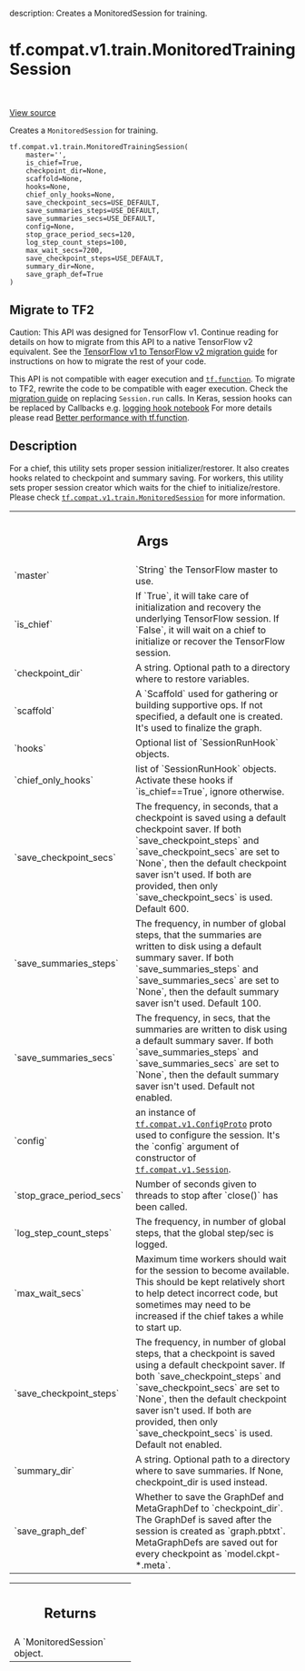 description: Creates a MonitoredSession for training.

<div itemscope itemtype="http://developers.google.com/ReferenceObject">
<meta itemprop="name" content="tf.compat.v1.train.MonitoredTrainingSession" />
<meta itemprop="path" content="Stable" />
</div>

# tf.compat.v1.train.MonitoredTrainingSession

<!-- Insert buttons and diff -->

<table class="tfo-notebook-buttons tfo-api nocontent" align="left">

</table>

<a target="_blank" class="external" href="/code/stable/tensorflow/python/training/monitored_session.py">View source</a>



Creates a `MonitoredSession` for training.


<pre class="devsite-click-to-copy prettyprint lang-py tfo-signature-link">
<code>tf.compat.v1.train.MonitoredTrainingSession(
    master=&#x27;&#x27;,
    is_chief=True,
    checkpoint_dir=None,
    scaffold=None,
    hooks=None,
    chief_only_hooks=None,
    save_checkpoint_secs=USE_DEFAULT,
    save_summaries_steps=USE_DEFAULT,
    save_summaries_secs=USE_DEFAULT,
    config=None,
    stop_grace_period_secs=120,
    log_step_count_steps=100,
    max_wait_secs=7200,
    save_checkpoint_steps=USE_DEFAULT,
    summary_dir=None,
    save_graph_def=True
)
</code></pre>





 <section><devsite-expandable expanded>
 <h2 class="showalways">Migrate to TF2</h2>

Caution: This API was designed for TensorFlow v1.
Continue reading for details on how to migrate from this API to a native
TensorFlow v2 equivalent. See the
[TensorFlow v1 to TensorFlow v2 migration guide](https://www.tensorflow.org/guide/migrate)
for instructions on how to migrate the rest of your code.

This API is not compatible with eager execution and <a href="../../../../tf/function.md"><code>tf.function</code></a>. To migrate
to TF2, rewrite the code to be compatible with eager execution. Check the
[migration
guide](https://www.tensorflow.org/guide/migrate#1_replace_v1sessionrun_calls)
on replacing `Session.run` calls. In Keras, session hooks can be replaced by
Callbacks e.g. [logging hook notebook](
https://github.com/tensorflow/docs/blob/master/site/en/guide/migrate/logging_stop_hook.ipynb)
For more details please read [Better
performance with tf.function](https://www.tensorflow.org/guide/function).

 </aside></devsite-expandable></section>

<h2>Description</h2>

<!-- Placeholder for "Used in" -->

For a chief, this utility sets proper session initializer/restorer. It also
creates hooks related to checkpoint and summary saving. For workers, this
utility sets proper session creator which waits for the chief to
initialize/restore. Please check <a href="../../../../tf/compat/v1/train/MonitoredSession.md"><code>tf.compat.v1.train.MonitoredSession</code></a> for
more
information.



<!-- Tabular view -->
 <table class="responsive fixed orange">
<colgroup><col width="214px"><col></colgroup>
<tr><th colspan="2"><h2 class="add-link">Args</h2></th></tr>

<tr>
<td>
`master`<a id="master"></a>
</td>
<td>
`String` the TensorFlow master to use.
</td>
</tr><tr>
<td>
`is_chief`<a id="is_chief"></a>
</td>
<td>
If `True`, it will take care of initialization and recovery the
underlying TensorFlow session. If `False`, it will wait on a chief to
initialize or recover the TensorFlow session.
</td>
</tr><tr>
<td>
`checkpoint_dir`<a id="checkpoint_dir"></a>
</td>
<td>
A string.  Optional path to a directory where to restore
variables.
</td>
</tr><tr>
<td>
`scaffold`<a id="scaffold"></a>
</td>
<td>
A `Scaffold` used for gathering or building supportive ops. If not
specified, a default one is created. It's used to finalize the graph.
</td>
</tr><tr>
<td>
`hooks`<a id="hooks"></a>
</td>
<td>
Optional list of `SessionRunHook` objects.
</td>
</tr><tr>
<td>
`chief_only_hooks`<a id="chief_only_hooks"></a>
</td>
<td>
list of `SessionRunHook` objects. Activate these hooks if
`is_chief==True`, ignore otherwise.
</td>
</tr><tr>
<td>
`save_checkpoint_secs`<a id="save_checkpoint_secs"></a>
</td>
<td>
The frequency, in seconds, that a checkpoint is saved
using a default checkpoint saver. If both `save_checkpoint_steps` and
`save_checkpoint_secs` are set to `None`, then the default checkpoint
saver isn't used. If both are provided, then only `save_checkpoint_secs`
is used. Default 600.
</td>
</tr><tr>
<td>
`save_summaries_steps`<a id="save_summaries_steps"></a>
</td>
<td>
The frequency, in number of global steps, that the
summaries are written to disk using a default summary saver. If both
`save_summaries_steps` and `save_summaries_secs` are set to `None`, then
the default summary saver isn't used. Default 100.
</td>
</tr><tr>
<td>
`save_summaries_secs`<a id="save_summaries_secs"></a>
</td>
<td>
The frequency, in secs, that the summaries are written
to disk using a default summary saver.  If both `save_summaries_steps` and
`save_summaries_secs` are set to `None`, then the default summary saver
isn't used. Default not enabled.
</td>
</tr><tr>
<td>
`config`<a id="config"></a>
</td>
<td>
an instance of <a href="../../../../tf/compat/v1/ConfigProto.md"><code>tf.compat.v1.ConfigProto</code></a> proto used to configure
the session. It's the `config` argument of constructor of
<a href="../../../../tf/compat/v1/Session.md"><code>tf.compat.v1.Session</code></a>.
</td>
</tr><tr>
<td>
`stop_grace_period_secs`<a id="stop_grace_period_secs"></a>
</td>
<td>
Number of seconds given to threads to stop after
`close()` has been called.
</td>
</tr><tr>
<td>
`log_step_count_steps`<a id="log_step_count_steps"></a>
</td>
<td>
The frequency, in number of global steps, that the
global step/sec is logged.
</td>
</tr><tr>
<td>
`max_wait_secs`<a id="max_wait_secs"></a>
</td>
<td>
Maximum time workers should wait for the session to become
available. This should be kept relatively short to help detect incorrect
code, but sometimes may need to be increased if the chief takes a while to
start up.
</td>
</tr><tr>
<td>
`save_checkpoint_steps`<a id="save_checkpoint_steps"></a>
</td>
<td>
The frequency, in number of global steps, that a
checkpoint is saved using a default checkpoint saver. If both
`save_checkpoint_steps` and `save_checkpoint_secs` are set to `None`, then
the default checkpoint saver isn't used. If both are provided, then only
`save_checkpoint_secs` is used. Default not enabled.
</td>
</tr><tr>
<td>
`summary_dir`<a id="summary_dir"></a>
</td>
<td>
A string.  Optional path to a directory where to save
summaries. If None, checkpoint_dir is used instead.
</td>
</tr><tr>
<td>
`save_graph_def`<a id="save_graph_def"></a>
</td>
<td>
Whether to save the GraphDef and MetaGraphDef to
`checkpoint_dir`. The GraphDef is saved after the session is created as
`graph.pbtxt`. MetaGraphDefs are saved out for every checkpoint as
`model.ckpt-*.meta`.
</td>
</tr>
</table>



<!-- Tabular view -->
 <table class="responsive fixed orange">
<colgroup><col width="214px"><col></colgroup>
<tr><th colspan="2"><h2 class="add-link">Returns</h2></th></tr>
<tr class="alt">
<td colspan="2">
A `MonitoredSession` object.
</td>
</tr>

</table>

